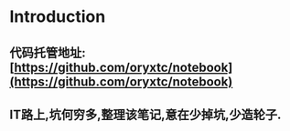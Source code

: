 # Introduction

## 代码托管地址:[https://github.com/oryxtc/notebook](https://github.com/oryxtc/notebook)

## IT路上,坑何穷多,整理该笔记,意在少掉坑,少造轮子.


